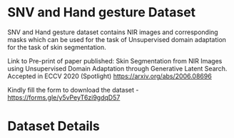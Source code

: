 # SNV and Hand gesture Dataset

SNV and Hand gesture dataset contains NIR images and corresponding masks which can be used for the task of Unsupervised domain adaptation for the task of skin segmentation. 

Link to Pre-print of paper published: 
Skin Segmentation from NIR Images using Unsupervised Domain Adaptation through Generative Latent Search. Accepted in ECCV 2020 (Spotlight)
https://arxiv.org/abs/2006.08696

Kindly fill the form to download the dataset - https://forms.gle/y5vPeyT6zi9gdqD57

# Dataset Details 

